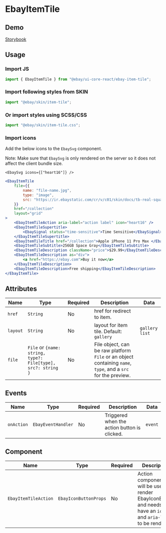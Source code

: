 # EbayItemTile

## Demo

[Storybook](https://opensource.ebay.com/ebayui-core-react/main/?path=/docs/layout-ebay-item-tile--docs)

## Usage

### Import JS

```jsx harmony
import { EbayItemTile } from "@ebay/ui-core-react/ebay-item-tile";
```

### Import following styles from SKIN

```jsx harmony
import "@ebay/skin/item-tile";
```

### Or import styles using SCSS/CSS

```jsx harmony
import "@ebay/skin/item-tile.css";
```

### Import icons

Add the below icons to the `EbaySvg` component.

Note: Make sure that `EbaySvg` is only rendered on the server so it does not affect the client bundle size.

```tsx
<EbaySvg icons={["heart16"]} />
```

```jsx harmony
<EbayItemTile
    file={{
        name: "file-name.jpg",
        type: "image",
        src: "https://ir.ebaystatic.com/cr/v/c01/skin/docs/tb-real-square-pic.jpg",
    }}
    href="/collection"
    layout="grid"
>
    <EbayItemTileAction aria-label="action label" icon="heart16" />
    <EbayItemTileSupertitle>
        <EbaySignal status="time-sensitive">Time Sensitive</EbaySignal>
    </EbayItemTileSupertitle>
    <EbayItemTileTitle href="/collection">Apple iPhone 11 Pro Max </EbayItemTileTitle>
    <EbayItemTileSubtitle>256GB Space Gray</EbayItemTileSubtitle>
    <EbayItemTileDescription className="price">$29.99</EbayItemTileDescription>
    <EbayItemTileDescription as="div">
        <a href="https://ebay.com">Buy it now</a>
    </EbayItemTileDescription>
    <EbayItemTileDescription>Free shipping</EbayItemTileDescription>
</EbayItemTile>
```

## Attributes

| Name     | Type                                                         | Required | Description                                                                                                  | Data             |
| -------- | ------------------------------------------------------------ | -------- | ------------------------------------------------------------------------------------------------------------ | ---------------- |
| `href`   | `String`                                                     | No       | href for redirect to item.                                                                                   |
| `layout` | `String`                                                     | No       | layout for item tile. Default: `gallery`                                                                     | `gallery` `list` |
| `file`   | `File` or `{name: string, type?: File[type], src?: string }` | No       | File object, can be raw platform `File` or an object containing `name`, `type`, and a `src` for the preview. |                  |

## Events

| Name       | Type               | Required | Description                                  | Data    |
| ---------- | ------------------ | -------- | -------------------------------------------- | ------- |
| `onAction` | `EbayEventHandler` | No       | Triggered when the action button is clicked. | `event` |

## Component

| Name                 | Type                  | Required | Description                                                                                                            | Data |
| -------------------- | --------------------- | -------- | ---------------------------------------------------------------------------------------------------------------------- | ---- |
| `EbayItemTileAction` | `EbayIconButtonProps` | No       | Action component that will be used to render EbayIconButton and needs to have an `icon` and `aria-label` to be render. |
